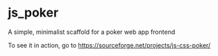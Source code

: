 js_poker
========

A simple, minimalist scaffold for a poker web app frontend

To see it in action, go to https://sourceforge.net/projects/js-css-poker/
